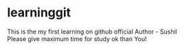 # learninggit
This is the my first learning on github official
Author - Sushil <br> Please give maximum time for study ok than You!
